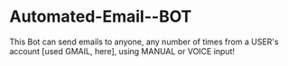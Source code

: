 # Automated-Email--BOT
This Bot can send emails to anyone, any number of times from a USER's account [used GMAIL, here], using MANUAL or VOICE input!
